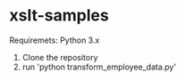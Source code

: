 # xslt-samples
Requiremets: Python 3.x
1. Clone the repository
2. run 'python transform_employee_data.py'
